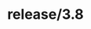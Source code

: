 ---
title: "release/3.8"
description: >
  release/3.8 CHANGELOG Summary, most recent version: v3.8.7, time: 2022-02-24
weight: -38
---